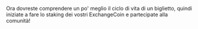 Ora dovreste comprendere un po' meglio il ciclo di vita di un biglietto, quindi
iniziate a fare lo staking dei vostri ExchangeCoin e partecipate alla comunità!
